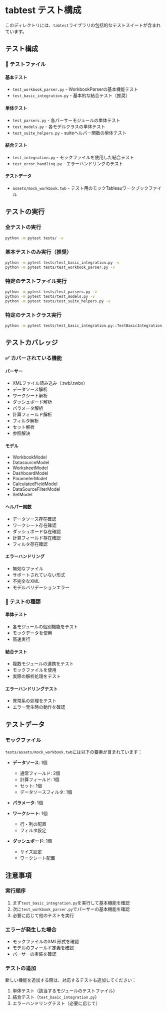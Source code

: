 # tabtest テスト構成

このディレクトリには、`tabtest`ライブラリの包括的なテストスイートが含まれています。

## テスト構成

### 📁 テストファイル

#### **基本テスト**
- `test_workbook_parser.py` - WorkbookParserの基本機能テスト
- `test_basic_integration.py` - 基本的な結合テスト（推奨）

#### **単体テスト**
- `test_parsers.py` - 各パーサーモジュールの単体テスト
- `test_models.py` - 各モデルクラスの単体テスト
- `test_suite_helpers.py` - suiteヘルパー関数の単体テスト

#### **結合テスト**
- `test_integration.py` - モックファイルを使用した結合テスト
- `test_error_handling.py` - エラーハンドリングのテスト

#### **テストデータ**
- `assets/mock_workbook.twb` - テスト用のモックTableauワークブックファイル

## テストの実行

### 全テストの実行
```bash
python -m pytest tests/ -v
```

### 基本テストのみ実行（推奨）
```bash
python -m pytest tests/test_basic_integration.py -v
python -m pytest tests/test_workbook_parser.py -v
```

### 特定のテストファイル実行
```bash
python -m pytest tests/test_parsers.py -v
python -m pytest tests/test_models.py -v
python -m pytest tests/test_suite_helpers.py -v
```

### 特定のテストクラス実行
```bash
python -m pytest tests/test_basic_integration.py::TestBasicIntegration -v
```

## テストカバレッジ

### ✅ カバーされている機能

#### **パーサー**
- XMLファイル読み込み（.twb/.twbx）
- データソース解析
- ワークシート解析
- ダッシュボード解析
- パラメータ解析
- 計算フィールド解析
- フィルタ解析
- セット解析
- 参照解決

#### **モデル**
- WorkbookModel
- DatasourceModel
- WorksheetModel
- DashboardModel
- ParameterModel
- CalculatedFieldModel
- DataSourceFilterModel
- SetModel

#### **ヘルパー関数**
- データソース存在確認
- ワークシート存在確認
- ダッシュボード存在確認
- 計算フィールド存在確認
- フィルタ存在確認

#### **エラーハンドリング**
- 無効なファイル
- サポートされていない形式
- 不完全なXML
- モデルバリデーションエラー

### 🔧 テストの種類

#### **単体テスト**
- 各モジュールの個別機能をテスト
- モックデータを使用
- 高速実行

#### **結合テスト**
- 複数モジュールの連携をテスト
- モックファイルを使用
- 実際の解析処理をテスト

#### **エラーハンドリングテスト**
- 異常系の処理をテスト
- エラー発生時の動作を確認

## テストデータ

### モックファイル
`tests/assets/mock_workbook.twb`には以下の要素が含まれています：

- **データソース**: 1個
  - 通常フィールド: 2個
  - 計算フィールド: 1個
  - セット: 1個
  - データソースフィルタ: 1個

- **パラメータ**: 1個

- **ワークシート**: 1個
  - 行・列の配置
  - フィルタ設定

- **ダッシュボード**: 1個
  - サイズ設定
  - ワークシート配置

## 注意事項

### 実行順序
1. まず`test_basic_integration.py`を実行して基本機能を確認
2. 次に`test_workbook_parser.py`でパーサーの基本機能を確認
3. 必要に応じて他のテストを実行

### エラーが発生した場合
- モックファイルのXML形式を確認
- モデルのフィールド定義を確認
- パーサーの実装を確認

### テストの追加
新しい機能を追加する際は、対応するテストも追加してください：
1. 単体テスト（該当するモジュールのテストファイル）
2. 結合テスト（`test_basic_integration.py`）
3. エラーハンドリングテスト（必要に応じて）
